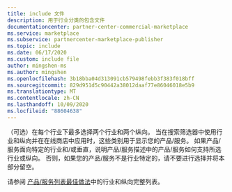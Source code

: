 ```yaml
---
title: include 文件
description: 用于行业分类的包含文件
documentationcenter: partner-center-commercial-marketplace
ms.service: marketplace
ms.subservice: partnercenter-marketplace-publisher
ms.topic: include
ms.date: 06/17/2020
ms.custom: include file
author: mingshen-ms
ms.author: mingshen
ms.openlocfilehash: 3b18bba04d313091cb579498febb3f383f018bff
ms.sourcegitcommit: 829d951d5c90442a38012daaf77e86046018e5b9
ms.translationtype: MT
ms.contentlocale: zh-CN
ms.lasthandoff: 10/09/2020
ms.locfileid: "88604638"
---
```

（可选）在每个行业下最多选择两个行业和两个纵向。 当在搜索筛选器中使用行业和纵向并在在线商店中应用时，这些类别用于显示您的产品/服务。 如果产品/服务面向特定的行业和/或垂直，说明产品/服务描述中的产品/服务如何支持所选行业或纵向。 否则，如果您的产品/服务不是行业特定的，请不要进行选择并将本部分留空。

请参阅 [产品/服务列表最佳做法](../../gtm-offer-listing-best-practices.md)中的行业和纵向完整列表。

